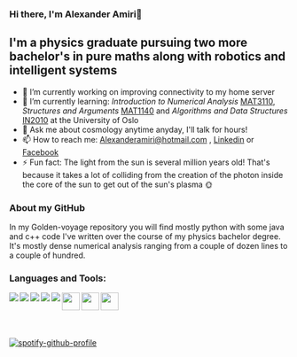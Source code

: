 ### Hi there, I'm Alexander Amiri👋

## I'm a physics graduate pursuing two more bachelor's in pure maths along with robotics and intelligent systems
- 🔭 I’m currently working on improving connectivity to my home server
- 🌱 I’m currently learning: *Introduction to Numerical Analysis* [MAT3110], *Structures and Arguments* [MAT1140] and *Algorithms and Data Structures* [IN2010] at the University of Oslo 
- 💬 Ask me about cosmology anytime anyday, I'll talk for hours!
- 📫 How to reach me: Alexanderamiri@hotmail.com , [Linkedin] or [Facebook]
- ⚡ Fun fact: The light from the sun is several million years old! That's because it takes a lot of colliding from the creation of the photon inside the core of the sun to get out of the sun's plasma :sun_with_face:


### About my GitHub
In my Golden-voyage repository you will find mostly python with some java and c++ code I've written over the course of my physics bachelor degree. It's mostly dense numerical analysis ranging from a couple of dozen lines to a couple of hundred.



### Languages and Tools:

<img align="left" src="https://img.shields.io/badge/python%20-%2314354C.svg?&style=for-the-badge&logo=python&logoColor=white"/>
<img align="left" src="https://img.shields.io/badge/java-%23ED8B00.svg?&style=for-the-badge&logo=java&logoColor=white"/>
<img align="left" src="https://img.shields.io/badge/c++%20-%2300599C.svg?&style=for-the-badge&logo=c%2B%2B&ogoColor=white"/>
<img align="left" src="https://img.shields.io/badge/c%23%20-%23239120.svg?&style=for-the-badge&logo=c-sharp&logoColor=white"/>
<img align="left" src="https://img.shields.io/badge/github%20-%23121011.svg?&style=for-the-badge&logo=github&logoColor=white"/>
<img align="left" height="32" width="32" src="https://raw.githubusercontent.com/simple-icons/simple-icons/develop/icons/pycharm.svg" />
<img align="left" height="32" width="32" src="https://raw.githubusercontent.com/simple-icons/simple-icons/develop/icons/intellijidea.svg" />
<img align="left" height="32" width="32" src="https://simpleicons.org/icons/visualstudio.svg" />&nbsp;


<br>
<br>
<br>
<br>

[![spotify-github-profile](https://spotify-github-profile.vercel.app/api/view?uid=alimathers&cover_image=false)](https://github.com/kittinan/spotify-github-profile)

[Linkedin]: https://www.linkedin.com/in/alexander-amiri-43256619b/
[Facebook]: https://www.facebook.com/DagAlexander
[MAT3110]: https://www.uio.no/studier/emner/matnat/math/MAT3110/index-eng.html
[MAT1140]: https://www.uio.no/studier/emner/matnat/math/MAT1140/index-eng.html
[IN2010]: https://www.uio.no/studier/emner/matnat/ifi/IN2010/index-eng.html
